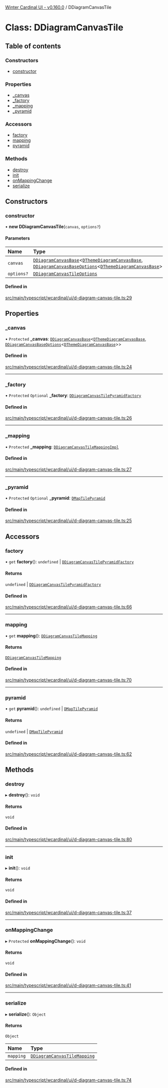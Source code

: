 [Winter Cardinal UI - v0.160.0](../index.md) / DDiagramCanvasTile

# Class: DDiagramCanvasTile

## Table of contents

### Constructors

- [constructor](DDiagramCanvasTile.md#constructor)

### Properties

- [\_canvas](DDiagramCanvasTile.md#_canvas)
- [\_factory](DDiagramCanvasTile.md#_factory)
- [\_mapping](DDiagramCanvasTile.md#_mapping)
- [\_pyramid](DDiagramCanvasTile.md#_pyramid)

### Accessors

- [factory](DDiagramCanvasTile.md#factory)
- [mapping](DDiagramCanvasTile.md#mapping)
- [pyramid](DDiagramCanvasTile.md#pyramid)

### Methods

- [destroy](DDiagramCanvasTile.md#destroy)
- [init](DDiagramCanvasTile.md#init)
- [onMappingChange](DDiagramCanvasTile.md#onmappingchange)
- [serialize](DDiagramCanvasTile.md#serialize)

## Constructors

### constructor

• **new DDiagramCanvasTile**(`canvas`, `options?`)

#### Parameters

| Name | Type |
| :------ | :------ |
| `canvas` | [`DDiagramCanvasBase`](DDiagramCanvasBase.md)<[`DThemeDiagramCanvasBase`](../interfaces/DThemeDiagramCanvasBase.md), [`DDiagramCanvasBaseOptions`](../interfaces/DDiagramCanvasBaseOptions.md)<[`DThemeDiagramCanvasBase`](../interfaces/DThemeDiagramCanvasBase.md)\>\> |
| `options?` | [`DDiagramCanvasTileOptions`](../interfaces/DDiagramCanvasTileOptions.md) |

#### Defined in

[src/main/typescript/wcardinal/ui/d-diagram-canvas-tile.ts:29](https://github.com/winter-cardinal/winter-cardinal-ui/blob/v0.160.0/src/main/typescript/wcardinal/ui/d-diagram-canvas-tile.ts#L29)

## Properties

### \_canvas

• `Protected` **\_canvas**: [`DDiagramCanvasBase`](DDiagramCanvasBase.md)<[`DThemeDiagramCanvasBase`](../interfaces/DThemeDiagramCanvasBase.md), [`DDiagramCanvasBaseOptions`](../interfaces/DDiagramCanvasBaseOptions.md)<[`DThemeDiagramCanvasBase`](../interfaces/DThemeDiagramCanvasBase.md)\>\>

#### Defined in

[src/main/typescript/wcardinal/ui/d-diagram-canvas-tile.ts:24](https://github.com/winter-cardinal/winter-cardinal-ui/blob/v0.160.0/src/main/typescript/wcardinal/ui/d-diagram-canvas-tile.ts#L24)

___

### \_factory

• `Protected` `Optional` **\_factory**: [`DDiagramCanvasTilePyramidFactory`](../index.md#ddiagramcanvastilepyramidfactory)

#### Defined in

[src/main/typescript/wcardinal/ui/d-diagram-canvas-tile.ts:26](https://github.com/winter-cardinal/winter-cardinal-ui/blob/v0.160.0/src/main/typescript/wcardinal/ui/d-diagram-canvas-tile.ts#L26)

___

### \_mapping

• `Protected` **\_mapping**: [`DDiagramCanvasTileMappingImpl`](DDiagramCanvasTileMappingImpl.md)

#### Defined in

[src/main/typescript/wcardinal/ui/d-diagram-canvas-tile.ts:27](https://github.com/winter-cardinal/winter-cardinal-ui/blob/v0.160.0/src/main/typescript/wcardinal/ui/d-diagram-canvas-tile.ts#L27)

___

### \_pyramid

• `Protected` `Optional` **\_pyramid**: [`DMapTilePyramid`](../interfaces/DMapTilePyramid.md)

#### Defined in

[src/main/typescript/wcardinal/ui/d-diagram-canvas-tile.ts:25](https://github.com/winter-cardinal/winter-cardinal-ui/blob/v0.160.0/src/main/typescript/wcardinal/ui/d-diagram-canvas-tile.ts#L25)

## Accessors

### factory

• `get` **factory**(): `undefined` \| [`DDiagramCanvasTilePyramidFactory`](../index.md#ddiagramcanvastilepyramidfactory)

#### Returns

`undefined` \| [`DDiagramCanvasTilePyramidFactory`](../index.md#ddiagramcanvastilepyramidfactory)

#### Defined in

[src/main/typescript/wcardinal/ui/d-diagram-canvas-tile.ts:66](https://github.com/winter-cardinal/winter-cardinal-ui/blob/v0.160.0/src/main/typescript/wcardinal/ui/d-diagram-canvas-tile.ts#L66)

___

### mapping

• `get` **mapping**(): [`DDiagramCanvasTileMapping`](../interfaces/DDiagramCanvasTileMapping.md)

#### Returns

[`DDiagramCanvasTileMapping`](../interfaces/DDiagramCanvasTileMapping.md)

#### Defined in

[src/main/typescript/wcardinal/ui/d-diagram-canvas-tile.ts:70](https://github.com/winter-cardinal/winter-cardinal-ui/blob/v0.160.0/src/main/typescript/wcardinal/ui/d-diagram-canvas-tile.ts#L70)

___

### pyramid

• `get` **pyramid**(): `undefined` \| [`DMapTilePyramid`](../interfaces/DMapTilePyramid.md)

#### Returns

`undefined` \| [`DMapTilePyramid`](../interfaces/DMapTilePyramid.md)

#### Defined in

[src/main/typescript/wcardinal/ui/d-diagram-canvas-tile.ts:62](https://github.com/winter-cardinal/winter-cardinal-ui/blob/v0.160.0/src/main/typescript/wcardinal/ui/d-diagram-canvas-tile.ts#L62)

## Methods

### destroy

▸ **destroy**(): `void`

#### Returns

`void`

#### Defined in

[src/main/typescript/wcardinal/ui/d-diagram-canvas-tile.ts:80](https://github.com/winter-cardinal/winter-cardinal-ui/blob/v0.160.0/src/main/typescript/wcardinal/ui/d-diagram-canvas-tile.ts#L80)

___

### init

▸ **init**(): `void`

#### Returns

`void`

#### Defined in

[src/main/typescript/wcardinal/ui/d-diagram-canvas-tile.ts:37](https://github.com/winter-cardinal/winter-cardinal-ui/blob/v0.160.0/src/main/typescript/wcardinal/ui/d-diagram-canvas-tile.ts#L37)

___

### onMappingChange

▸ `Protected` **onMappingChange**(): `void`

#### Returns

`void`

#### Defined in

[src/main/typescript/wcardinal/ui/d-diagram-canvas-tile.ts:41](https://github.com/winter-cardinal/winter-cardinal-ui/blob/v0.160.0/src/main/typescript/wcardinal/ui/d-diagram-canvas-tile.ts#L41)

___

### serialize

▸ **serialize**(): `Object`

#### Returns

`Object`

| Name | Type |
| :------ | :------ |
| `mapping` | [`DDiagramCanvasTileMapping`](../interfaces/DDiagramCanvasTileMapping.md) |

#### Defined in

[src/main/typescript/wcardinal/ui/d-diagram-canvas-tile.ts:74](https://github.com/winter-cardinal/winter-cardinal-ui/blob/v0.160.0/src/main/typescript/wcardinal/ui/d-diagram-canvas-tile.ts#L74)
